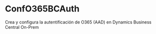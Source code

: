 # ConfO365BCAuth
Crea y configura la autentificación de O365 (AAD) en Dynamics Business Central On-Prem
